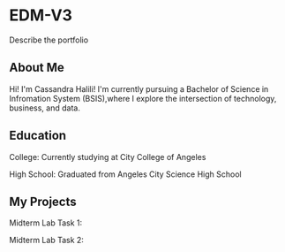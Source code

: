 # EDM-V3
Describe the portfolio

## About Me
Hi! I'm Cassandra Halili! I'm currently pursuing a Bachelor of Science in Infromation System (BSIS),where I explore the intersection of technology, business, and data.
## Education
College: Currently studying at City College of Angeles 

High School: Graduated from Angeles City Science High School

## My Projects
Midterm Lab Task 1:

Midterm Lab Task 2:
